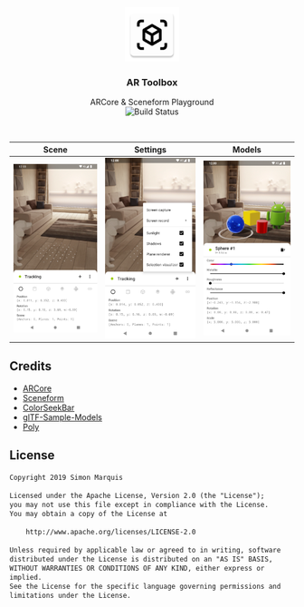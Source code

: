 <div align="center">
  <img src="art/ic_launcher-web.png" alt="" width="96px" height="96px">
</div>
<h3 align="center">AR Toolbox</h3>
<p align="center">
  ARCore & Sceneform Playground<br>
  <img src="https://travis-ci.com/SimonMarquis/AR-Toolbox.svg?branch=master" alt="Build Status">
</p>

<br>

| Scene | Settings | Models |
|---|---|---|
| ![](art/screenshot_scene.png) | ![](art/screenshot_settings.png) | ![](art/screenshot_models.png) |

## Credits

- [ARCore](https://github.com/google-ar/arcore-android-sdk)
- [Sceneform](https://github.com/google-ar/sceneform-android-sdk)
- [ColorSeekBar](https://github.com/divyanshub024/ColorSeekBar)
- [glTF-Sample-Models](https://github.com/KhronosGroup/glTF-Sample-Models)
- [Poly](https://poly.google.com/)

## License

```
Copyright 2019 Simon Marquis

Licensed under the Apache License, Version 2.0 (the "License");
you may not use this file except in compliance with the License.
You may obtain a copy of the License at

    http://www.apache.org/licenses/LICENSE-2.0

Unless required by applicable law or agreed to in writing, software
distributed under the License is distributed on an "AS IS" BASIS,
WITHOUT WARRANTIES OR CONDITIONS OF ANY KIND, either express or implied.
See the License for the specific language governing permissions and
limitations under the License.
```
